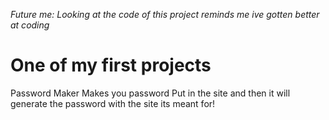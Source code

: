 *Future me: Looking at the code of this project reminds me ive gotten better at coding*
# One of my first projects
Password Maker
Makes you password
Put in the site and then it will generate the password with the site its meant for!



